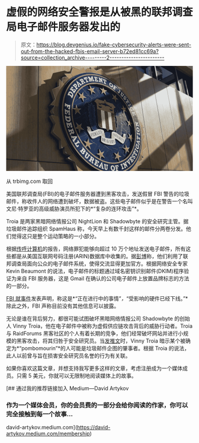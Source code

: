 # 虚假的网络安全警报是从被黑的联邦调查局电子邮件服务器发出的

> 原文：<https://blog.devgenius.io/fake-cybersecurity-alerts-were-sent-out-from-the-hacked-fbis-email-server-b72ed81cc69a?source=collection_archive---------2----------------------->

![](img/cf08172f47d661636023a479c1772766.png)

从 trbimg.com 取回

美国联邦调查局(FBI)的电子邮件服务器遭到黑客攻击，发送假冒 FBI 警告的垃圾邮件，称收件人的网络遭到破坏，数据被盗。这些电子邮件似乎是在警告一个名叫文尼·特罗亚的高级威胁演员所犯下的*“复杂的连环攻击”*。

Troia 是两家黑暗网络情报公司 NightLion 和 Shadowbyte 的安全研究主管。据垃圾邮件追踪组织 SpamHaus 称，今天早上有数千封这样的邮件分两卷分发。他们觉得这只是整个运动策略的一小部分。

根据[传呼计算机](https://www.bleepingcomputer.com/news/security/fbi-system-hacked-to-email-urgent-warning-about-fake-cyberattacks/)的报告，网络罪犯能够向超过 10 万个地址发送电子邮件，所有这些都是从美国互联网号码注册(ARIN)数据库中收集的。据[彭博](https://www.bloomberg.com/news/articles/2021-11-14/fbi-says-no-network-data-compromised-after-fake-email-incident)称，他们利用了联邦调查局面向公众的电子邮件系统，使得交流显得更加官方。根据网络安全专家 Kevin Beaumont 的说法，电子邮件的标题通过域名密钥识别邮件(DKIM)程序验证为来自 FBI 服务器，这是 Gmail 在确认的公司电子邮件上放置品牌标志的方法的一部分。

[FBI 就事件](https://www.fbi.gov/news/pressrel/press-releases/fbi-statement-on-incident-involving-fake-emails)发表声明，称这是*“正在进行中的事情”*，*“受影响的硬件已经下线。”*除此之外，FBI 声称目前没有其他信息可以披露。

无论是谁在背后努力，都很可能试图破坏黑暗网络情报公司 Shadowbyte 的创始人 Vinny Troia，他在电子邮件中被称为虚假供应链攻击背后的威胁行动者。Troia 与 RaidForums 黑客社区的个人有着长期的竞争，他们经常破坏网站并进行小规模的黑客攻击，将其归咎于安全研究员。当[发推文](https://twitter.com/vinnytroia/status/1459515619838251010)时，Vinny Troia 暗示某个被确定为*“pombomourin”*的人可能是垃圾邮件企图的肇事者。根据 Troia 的说法，此人以前曾与旨在损害安全研究员名誉的行为有关联。

如果你喜欢这篇文章，并想支持我写更多这样的文章，考虑注册成为一个媒体成员。只需 5 美元，你就可以无限制地阅读媒体上的故事。

[](https://david-artykov.medium.com/membership) [## 通过我的推荐链接加入 Medium—David Artykov

### 作为一个媒体会员，你的会员费的一部分会给你阅读的作家，你可以完全接触到每一个故事…

david-artykov.medium.com](https://david-artykov.medium.com/membership)
